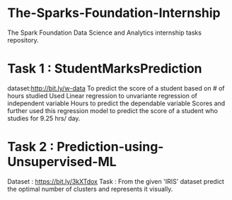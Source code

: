 # The-Sparks-Foundation-Internship
The Spark Foundation Data Science and Analytics internship tasks repository.

# Task 1 : StudentMarksPrediction
dataset:http://bit.ly/w-data
To predict the score of a student based on # of hours studied Used Linear regression to unvariante regression of independent variable Hours to predict the dependable variable Scores and further used this regression model to predict the score of a student who studies for 9.25 hrs/ day.

# Task 2 : Prediction-using-Unsupervised-ML
 Dataset : https://bit.ly/3kXTdox
Task : From the given 'IRIS' dataset predict the optimal number of clusters and represents it visually.

